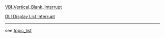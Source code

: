 [VBI_Vertical_Blank_Interrupt](../VBI_Vertical_Blank_Interrupt/index.md)  
  
[DLI Display List Interrupt](../Displaylist_topics/index.md)  
  
  
---
see [topic_list](../topic_list/index.md)  
